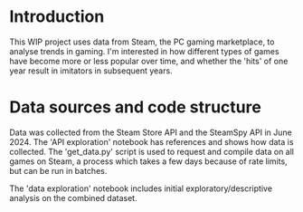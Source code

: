# Introduction

This WIP project uses data from Steam, the PC gaming marketplace, to analyse trends in gaming. I'm interested in how different types of games have become more or less popular over time, and whether the 'hits' of one year result in imitators in subsequent years.

# Data sources and code structure

Data was collected from the Steam Store API and the SteamSpy API in June 2024. The 'API exploration' notebook has references and shows how data is collected. The 'get_data.py' script is used to request and compile data on all games on Steam, a process which takes a few days because of rate limits, but can be run in batches.

The 'data exploration' notebook includes initial exploratory/descriptive analysis on the combined dataset.
